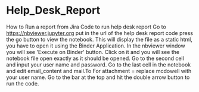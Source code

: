 # Help_Desk_Report
How to Run a report from Jira
Code to run help desk report Go to https://nbviewer.jupyter.org put in the url of the help desk report code press the go button to view the notebook. This will display the file as a static html, you have to open it using the Binder Application. In the nbviewer window you will see 'Execute on Binder' button. Click on it and you will see the notebook file open exactly as it should be opened. Go to the second cell and input your user name and password. Go to the last cell in the notebook and edit email_content and mail.To For attachment = replace mcdowell with your user name. Go to the bar at the top and hit the double arrow button to run the code.
